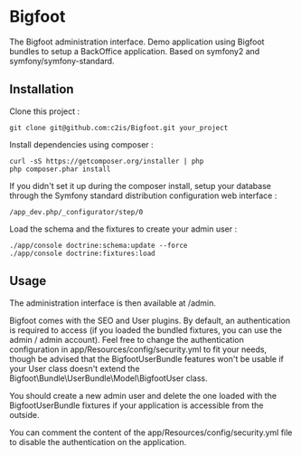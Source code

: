 Bigfoot
=======

The Bigfoot administration interface.
Demo application using Bigfoot bundles to setup a BackOffice application. Based on symfony2 and symfony/symfony-standard.

Installation
------------

Clone this project :

    git clone git@github.com:c2is/Bigfoot.git your_project

Install dependencies using composer :

    curl -sS https://getcomposer.org/installer | php
    php composer.phar install

If you didn't set it up during the composer install, setup your database through the Symfony standard distribution configuration web interface :

    /app_dev.php/_configurator/step/0

Load the schema and the fixtures to create your admin user :

    ./app/console doctrine:schema:update --force
    ./app/console doctrine:fixtures:load


Usage
-----

The administration interface is then available at /admin.

Bigfoot comes with the SEO and User plugins.
By default, an authentication is required to access (if you loaded the bundled fixtures, you can use the admin / admin account).
Feel free to change the authentication configuration in app/Resources/config/security.yml to fit your needs, though be advised that the BigfootUserBundle features won't be usable if your User class doesn't extend the Bigfoot\Bundle\UserBundle\Model\BigfootUser class.

You should create a new admin user and delete the one loaded with the BigfootUserBundle fixtures if your application is accessible from the outside.

You can comment the content of the app/Resources/config/security.yml file to disable the authentication on the application.
